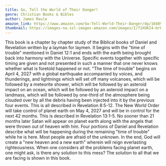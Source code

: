```yaml
---
title: Go, Tell the World of Their Danger!
genre: Christian Books & Bibles
author: James Reule
amazon_link: https://www.amazon.com/Go-Tell-World-Their-Danger/dp/1648955312/ref=sr_1_1?crid=GKO5YF0D1P2X&keywords=9781648955310&qid=1642687224&sprefix=9781648955310%2Caps%2C283&sr=8-1
thumbnail: https://images-na.ssl-images-amazon.com/images/I/71XUKI4-brL.jpg
---
```

This book is a chapter by chapter study of the Biblical books of Daniel and Revelation written by a layman for laymen. It begins with the "time of trouble" mentioned in Daniel 12:1 and ends with the earth being brought back into harmony with the Universe. Specific events together with specific timing are given and not presented in such a manner that one never knows whether what is foretold happened or not. "The time of trouble" begins on April 4, 2027 with a global earthquake accompanied by voices, and thunderings, and lightnings which will set off many volcanoes, which will be followed by a meteorite shower, which will be followed by an asteroid impact on an ocean, which will be followed by an asteroid impact on a landmass, which will be followed by one-third of the atmosphere being clouded over by all the debris having been injected into it by the previous four events. This is all described in Revelation 8:5-12. The New World Order will take control of planet earth on May 4, 2027 and will be in control for the next 42 months. This is described in Revelation 13:1-5. No sooner than 21 months later Satan will appear on planet earth along with the angels that were thrown out of heaven with him. Four portions of Daniel and Revelation describe what will be happening during the remaining "time of trouble" while he is here. Most people are afraid of the unknown. In the end, God will create a "new heaven and a new earth" wherein will reign everlasting righteousness. When one considers all the problems facing planet earth, one might ask, is there any solution to this mess? The solution to all that we are facing is shown in this book.